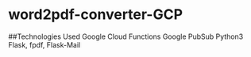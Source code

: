 # word2pdf-converter-GCP
##Technologies Used
Google Cloud Functions
Google PubSub
Python3
Flask, fpdf, Flask-Mail
